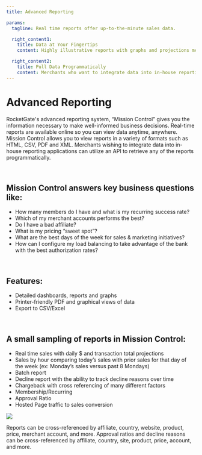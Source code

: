 ```yaml
---
title: Advanced Reporting

params:
  tagline: Real time reports offer up-to-the-minute sales data.

  right_content1:
    title: Data at Your Fingertips
    content: Highly illustrative reports with graphs and projections mean you always know how your business is growing.

  right_content2:
    title: Pull Data Programmatically
    content: Merchants who want to integrate data into in-house reporting applications can retrieve report data automatically.
---
```


# Advanced Reporting

RocketGate's advanced reporting system, “Mission Control” gives you the information necessary to make well-informed business decisions. Real-time reports are available online so you can view data anytime, anywhere. Mission Control allows you to view reports in a variety of formats such as HTML, CSV, PDF and XML. Merchants wishing to integrate data into in-house reporting applications can utilize an API to retrieve any of the reports programmatically.

<br />

## Mission Control answers key business questions like:
* How many members do I have and what is my recurring success rate?
* Which of my merchant accounts performs the best?  
* Do I have a bad affiliate?
* What is my pricing “sweet spot”?
* What are the best days of the week for sales & marketing initiatives?
* How can I configure my load balancing to take advantage of the bank with the best authorization rates?

<br />

## Features:
* Detailed dashboards, reports and graphs
* Printer-friendly PDF and graphical views of data
* Export to CSV/Excel

<br />

## A small sampling of reports in Mission Control:
* Real time sales with daily $ and transaction total projections
* Sales by hour comparing today’s sales with prior sales for that day of the week (ex: Monday’s sales versus past 8 Mondays)
* Batch report
* Decline report with the ability to track decline reasons over time
* Chargeback with cross referencing of many different factors
* Membership/Recurring
* Approval Ratio
* Hosted Page traffic to sales conversion

![](/images/missioncontrol2.jpg)

Reports can be cross-referenced by affiliate, country, website, product, price, merchant account, and more. Approval ratios and decline reasons can be cross-referenced by affiliate, country, site, product, price, account, and more.
